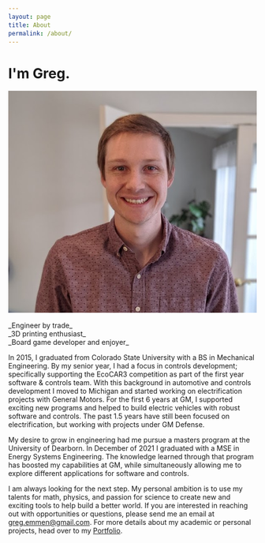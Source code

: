 ```yaml
---
layout: page
title: About
permalink: /about/
---
```


# I'm Greg.
![](https://github.com/G-Emmen/G-Emmen.github.io/blob/main/docs/assets/img/ProfilePic.jpg.jpg?raw=true)

<p>_Engineer by trade_ <br>
_3D printing enthusiast_ <br>
_Board game developer and enjoyer_ </p>

In 2015, I graduated from Colorado State University with a BS in Mechanical Engineering. By my senior year, I had a focus in controls development; specifically supporting the EcoCAR3 competition as part of the first year software & controls team. With this background in automotive and controls development I moved to Michigan and started working on electrification projects with General Motors. For the first 6 years at GM, I supported exciting new programs and helped to build electric vehicles with robust software and controls. The past 1.5 years have still been focused on electrification, but working with projects under GM Defense.

My desire to grow in engineering had me pursue a masters program at the University of Dearborn. In December of 2021 I graduated with a MSE in Energy Systems Engineering. The knowledge learned through that program has boosted my capabilities at GM, while simultaneously allowing me to explore different applications for software and controls.

I am always looking for the next step. My personal ambition is to use my talents for math, physics, and passion for science to create new and exciting tools to help build a better world. If you are interested in reaching out with opportunities or questions, please send me an email at [greg.emmen@gmail.com](mailto:greg.emmen@gmail.com). For more details about my academic or personal projects, head over to my [Portfolio](/portfolio).